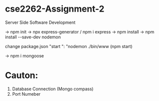 # cse2262-Assignment-2
Server Side Software Development 


-> npm init 
-> npx express-generator / npm i express 
-> npm install 
-> npm install --save-dev nodemon

change package.json "start ": "nodemon ./bin/www (npm start) 

-> npm i mongoose 
# Cauton: 
1. Database Connection (Mongo compass) 
2. Port Numeber 
